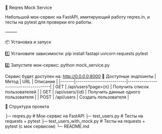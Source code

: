 🚀 Reqres Mock Service

Небольшой мок-сервис на FastAPI, имитирующий работу reqres.in, и тесты на pytest для проверки его работы.

⸻

📦 Установка и запуск

1️⃣ Установите зависимости:
pip install fastapi uvicorn requests pytest

2️⃣ Запустите мок-сервис:
python mock_service.py

Сервис будет доступен на: http://0.0.0.0:8000
🔹 Доступные эндпоинты
| Метод | URL                      | Описание                             |
|-------|--------------------------|--------------------------------------|
| GET   | /api/users?page={n}       | Получить список пользователей        |
| GET   | /api/users/{id}           | Получить данные одного пользователя  |
| POST  | /api/users                | Создать пользователя                 |

📂 Структура проекта

├─ reqres.py                   # Мок-сервис на FastAPI
├─ test_users.py               # Тесты на requests + pytest
├─ test_users_with_mock.py     # Тесты на requests + pytest (c мок сервисом)
└─ README.md
